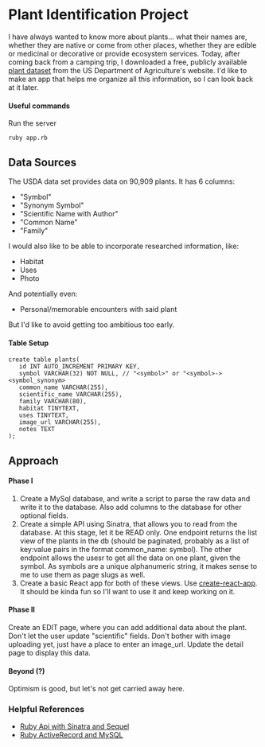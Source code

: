 # Plant Identification Project
I have always wanted to know more about plants... what their names are, whether they are native or come from other places, whether they are edible or medicinal or decorative or provide ecosystem services. Today, after coming back from a camping trip, I downloaded a free, publicly available [plant dataset]('https://www.plants.usda.gov/java/downloadData?fileName=plantlst.txt&static=true') from the US Department of Agriculture's website. I'd like to make an app that helps me organize all this information, so I can look back at it later.

#### Useful commands
Run the server
```
ruby app.rb
```

## Data Sources
The USDA data set provides data on 90,909 plants. It has 6 columns: 
* "Symbol"
* "Synonym Symbol"
* "Scientific Name with Author"
* "Common Name"
* "Family"

I would also like to be able to incorporate researched information, like:
* Habitat
* Uses
* Photo

And potentially even:
* Personal/memorable encounters with said plant

But I'd like to avoid getting too ambitious too early.

#### Table Setup
```
create table plants(
   id INT AUTO_INCREMENT PRIMARY KEY,
   symbol VARCHAR(32) NOT NULL, // "<symbol>" or "<symbol>-><symbol_synonym>
   common_name VARCHAR(255),
   scientific_name VARCHAR(255),
   family VARCHAR(80),
   habitat TINYTEXT,
   uses TINYTEXT,
   image_url VARCHAR(255),
   notes TEXT
);
```

## Approach
#### Phase I
1. Create a MySql database, and write a script to parse the raw data and write it to the database. Also add columns to the database for other optional fields.
2. Create a simple API using Sinatra, that allows you to read from the database. At this stage, let it be READ only. One endpoint returns the list view of the plants in the db (should be paginated, probably as a list of key:value pairs in the format common_name: symbol). The other endpoint allows the usesr to get all the data on one plant, given the symbol. As symbols are a unique alphanumeric string, it makes sense to me to use them as page slugs as well.
3. Create a basic React app for both of these views. Use [create-react-app]('https://github.com/facebook/create-react-app'). It should be kinda fun so I'll want to use it and keep working on it.


#### Phase II
Create an EDIT page, where you can add additional data about the plant. Don't let the user update "scientific" fields. Don't bother with image uploading yet, just have a place to enter an image_url. Update the detail page to display this data.

#### Beyond (?)
Optimism is good, but let's not get carried away here.

### Helpful References
* [Ruby Api with Sinatra and Sequel](https://www.toptal.com/ruby/api-with-sinatra-and-sequel-ruby-tutorial)
* [Ruby ActiveRecord and MySQL](http://rubylearning.com/satishtalim/ruby_activerecord_and_mysql.html)

